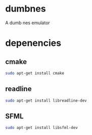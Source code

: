# dumbnes
A dumb nes emulator

# depenencies

## cmake
```sh
sudo apt-get install cmake
```

## readline
```sh
sudo apt-get install libreadline-dev
```

## SFML
```sh
sudo apt-get install libsfml-dev
```

